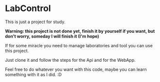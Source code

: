 # LabControl

This is just a project for study.

**Warning: this project is not done yet, finish it by yourself if you want, but don't worry, someday I will finish it (I'm hope)**

If for some miracle you need to manage laboratories and tool you can use this project.

Just clone it and follow the steps for the Api and for the WebApp.

Feel free to do whatever you want with this code, maybe you can learn something with it as I did.  :D
